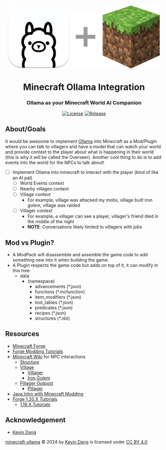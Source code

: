 <div align="center">
    <p><a href="#"><a href="https://ollama.com/"><img alt="ollama" src="./imgs/ollama-icon.png" width="200px" /></a><img alt="+" src="./imgs/grey-plus.png" width="100px" /></a><a href="https://www.minecraft.net/"><img alt="discord" src="./imgs/minecraft-icon.png" width="190px" /></a></p>
    <h1>Minecraft Ollama Integration</h1>
    <h3><a href="#"></a>Ollama as your Minecraft World AI Companion</h3>
    <p><a href="#"></a><a href="https://creativecommons.org/licenses/by/4.0/"><img alt="License" src="https://img.shields.io/badge/License-CC_BY_4.0-darkgreen.svg" /></a>
    <a href="#"></a><a href="https://github.com/kevinthedang/minecraft-ollama/releases/latest"><img alt="Release" src="https://img.shields.io/github/v/release/kevinthedang/minecraft-ollama?logo=github" /></a>
    <!-- <a href="#"></a><a href="https://github.com/kevinthedang/minecraft-ollama/actions/workflows/sample.yml"><img alt="Build Status" src="https://github.com/kevinthedang/minecraft-ollama/actions/workflows/sample.yml/badge.svg" /></a> -->
</div>

## About/Goals
It would be awesome to implement [Ollama](https://ollama.com/) into Minecraft as a Mod/Plugin where you can talk to villagers and have a model that can watch your world and provide context to the player about what is happening in their world (this is why it will be called the Overseer). Another cool thing to do is to add events into the world for the NPCs to talk about!

* [ ] Implement Ollama into minecraft to interact with the player (kind of like an AI pal)
  * [ ] World Events context
  * [ ] Nearby villages context
  * [ ] Village context
    * For example, village was attacked my mobs, village built iron golem, village was raided
  * [ ] Villager context
    * For example, a villager can see a player, villager's friend died in the middle of the night
    * **NOTE**: Conversations likely limited to villagers with jobs 

## Mod vs Plugin?
* A ModPack will disassemble and assemble the game code to add something new into it when building the game.
* A Plugin respects the game code but adds on top of it, it can modify in this tree:
  * data
    * (namespace)
      * advancements (*.json)
      * functions (*.mcfunction)
      * item_modifiers (*.json)
      * loot_tables (*.json)
      * predicates (*.json)
      * recipes (*.json)
      * structures (*.nbt)

## Resources
* [Minecraft Forge](https://github.com/MinecraftForge/MinecraftForge)
* [Forge Modding Tutorials](https://moddingtutorials.org/)
* [Minecraft Wiki](https://minecraft.wiki/) for NPC interactions
  * [Structure](https://minecraft.wiki/w/Structure)
  * [Village](https://minecraft.wiki/w/Village)
    * [Villager](https://minecraft.wiki/w/Villager)
    * [Iron Golem](https://minecraft.wiki/w/Iron_Golem)
  * [Pillager Outpost](https://minecraft.wiki/w/Pillager_Outpost)
    * [Pillager](https://minecraft.wiki/w/Pillager)
* [Java Intro with Minecraft Modding](https://www.youtube.com/playlist?list=PLKGarocXCE1FeXvEogpjz4SvHxF_FJRO6)
* [Forge 1.20.X Tutorials](https://www.youtube.com/playlist?list=PLKGarocXCE1H9Y21-pxjt5Pt8bW14twa-)
  * [1.19.X Tutorials](https://www.youtube.com/playlist?list=PLKGarocXCE1HrC60yuTNTGRoZc6hf5Uvl)

## Acknowledgement
* [Kevin Dang](https://github.com/kevinthedang)

[minecraft-ollama](https://github.com/kevinthedang/minecraft-ollama) © 2024 by [Kevin Dang](https://github.com/kevinthedang) is licensed under [CC BY 4.0](https://creativecommons.org/licenses/by/4.0/)